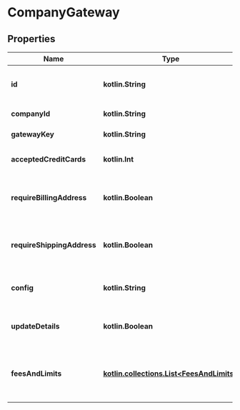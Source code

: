 
# CompanyGateway

## Properties
Name | Type | Description | Notes
------------ | ------------- | ------------- | -------------
**id** | **kotlin.String** | The hashed id of the company gateway |  [optional]
**companyId** | **kotlin.String** | The company hashed id |  [optional]
**gatewayKey** | **kotlin.String** | The gateway key (hash) |  [optional]
**acceptedCreditCards** | **kotlin.Int** | Bitmask representation of cards |  [optional]
**requireBillingAddress** | **kotlin.Boolean** | Determines if the the billing address is required prior to payment. |  [optional]
**requireShippingAddress** | **kotlin.Boolean** | Determines if the the billing address is required prior to payment. |  [optional]
**config** | **kotlin.String** | The configuration map for the gateway |  [optional]
**updateDetails** | **kotlin.Boolean** | Determines if the client details should be updated. |  [optional]
**feesAndLimits** | [**kotlin.collections.List&lt;FeesAndLimits&gt;**](FeesAndLimits.md) | A mapped collection of the fees and limits for the configured gateway |  [optional]



